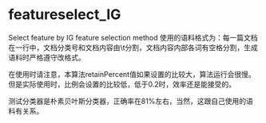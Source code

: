 # featureselect_IG
Select feature by IG feature selection method
使用的语料格式为：每一篇文档在一行中，文档分类号和文档内容由\t分割，文档内容内部各词有空格分割，生成语料时严格遵守改格式。

在使用时请注意，本算法retainPercent值如果设置的比较大，算法运行会很慢。但是实际使用时，比例会设置的比较低，低于0.2时，效率还是能接受的。

测试分类器是朴素贝叶斯分类器，正确率在81%左右，当然，这跟自己使用的语料有关系。
